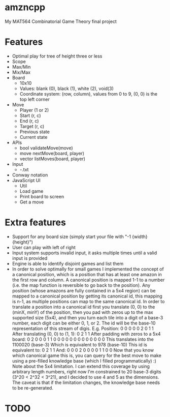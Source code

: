 # amzncpp

My MAT564 Combinatorial Game Theory final project

# Features
- Optimal play for tree of height three or less
- Scope
- Max/Min
- Mix/Max
- Board
  - 10x10
  - Values: blank (0), black (1), white (2), void(3)
  - Coordinate system: (row, column), values from 0 to 9, (0, 0) is the top left corner
- Move
  - Player (1 or 2)
  - Start (r, c)
  - End (r, c)
  - Target (r, c)
  - Previous state
  - Current state
- APIs
  - bool validateMove(move)
  - move nextMove(board, player)
  - vector<move> listMoves(board, player)
- Input
  - \-.txt
- Conway notation
- JavaScript UI
  - Util
  - Load game
  - Print board to screen
  - Get a move

# Extra features
- Support for any board size (simply start your file with "-1 {width} {height}")
- User can play with left of right
- Input system supports invalid input, it asks multiple times until a valid input is provided
- Engine is able to identify disjoint games and list them
- In order to solve optimally for small games I implemented the concept of a canonical position, which is a position that has at least one amazon in the first row and column. A canonical position is mapped 1-1 to a number (i.e. the map function is reversible to go back to the position). Any position (whose amazons are fully contained in a 5x4 region) can be mapped to a canonical position by getting its canonical id, this mapping is n-1, as multiple positions can map to the same canonical id. In order to translate a position into a canonical id first you translate (0, 0) to the (minX, minY) of the position, then you pad with zeros up to the max supported size (5x4), and then you turn each tile into a digit of a base-3 number, each digit can be either 0, 1, or 2. The id will be the base-10 representation of this stream of digis. E.g.
Position:
0 0 0
0 0 2
0 1 1
After translating (0, 0) to (1, 1):
0 2
1 1
After padding with zeros to a 5x4 board:
0 2 0 0 0
1 1 0 0 0
0 0 0 0 0
0 0 0 0 0
This translates into the 1100020 (base-3)
Which is equivalent to 978 (base-10)
This id is equivalent to:
0 2
1 1
And:
0 0 0 2 0 0
0 0 1 1 0 0
Now that you know which canonical game this is, you can query for the best move to make using a pre-filled knowledge base (which I filled programmatically) :)
Note about the 5x4 limitation. I can extend this coverage by using arbitrary length numbers, right now I'm constrained to 20 base-3 digits (3^20 < 2^32 < 3^21), and I decided to use 4 and 5 as the dimensions. The caveat is that if the limitation changes, the knowledge base needs to be re-generated.

# TODO

